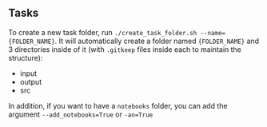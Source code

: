 ## Tasks

To create a new task folder, run `./create_task_folder.sh --name={FOLDER_NAME}`. It will automatically create a folder named `{FOLDER_NAME}` and 3 directories inside of it (with `.gitkeep` files inside each to maintain the structure):
- input
- output
- src

In addition, if you want to have a `notebooks` folder, you can add the argument `--add_notebooks=True` or `-an=True`

